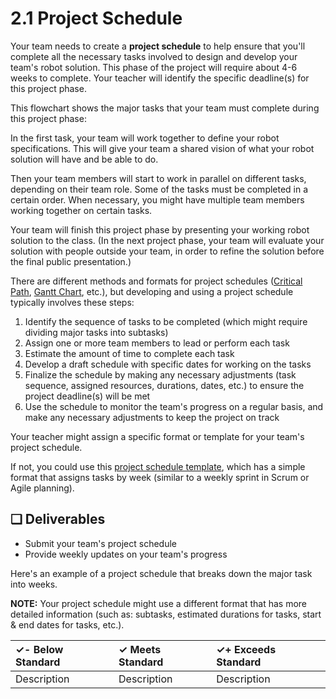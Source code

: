 # 2.1 Project Schedule

Your team needs to create a **project schedule** to help ensure that you'll complete all the necessary tasks involved to design and develop your team's robot solution. This phase of the project will require about 4-6 weeks to complete. Your teacher will identify the specific deadline\(s\) for this project phase.

This flowchart shows the major tasks that your team must complete during this project phase:

In the first task, your team will work together to define your robot specifications. This will give your team a shared vision of what your robot solution will have and be able to do.

Then your team members will start to work in parallel on different tasks, depending on their team role. Some of the tasks must be completed in a certain order. When necessary, you might have multiple team members working together on certain tasks.

Your team will finish this project phase by presenting your working robot solution to the class. \(In the next project phase, your team will evaluate your solution with people outside your team, in order to refine the solution before the final public presentation.\)

There are different methods and formats for project schedules \([Critical Path](https://en.wikipedia.org/wiki/Critical_path_method), [Gantt Chart](https://en.wikipedia.org/wiki/Gantt_chart), etc.\), but developing and using a project schedule typically involves these steps:

1. Identify the sequence of tasks to be completed \(which might require dividing major tasks into subtasks\)
2. Assign one or more team members to lead or perform each task
3. Estimate the amount of time to complete each task
4. Develop a draft schedule with specific dates for working on the tasks
5. Finalize the schedule by making any necessary adjustments \(task sequence, assigned resources, durations, dates, etc.\) to ensure the project deadline\(s\) will be met
6. Use the schedule to monitor the team's progress on a regular basis, and make any necessary adjustments to keep the project on track

Your teacher might assign a specific format or template for your team's project schedule.

If not, you could use this [project schedule template](https://drive.google.com/open?id=1gxi2pBl3kJC_UwEbcpEFcH7PRejXRBpvPFEpAQUb6U4), which has a simple format that assigns tasks by week \(similar to a weekly sprint in Scrum or Agile planning\).

## **❏ Deliverables**

* Submit your team's project schedule
* Provide weekly updates on your team's progress

Here's an example of a project schedule that breaks down the major task into weeks.

**NOTE:** Your project schedule might use a different format that has more detailed information \(such as: subtasks, estimated durations for tasks, start & end dates for tasks, etc.\).

| **✓- Below Standard** | **✓ Meets Standard** | **✓+ Exceeds Standard** |
| :--- | :--- | :--- |
| Description | Description | Description |


